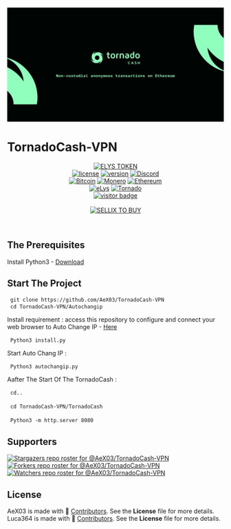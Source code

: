 <p align="center">
<img src="https://github.com/AeX03/TornadoCash-VPN/blob/main/tornado-cash-logo.png"  width="1100"/>

# TornadoCash-VPN

<div  align="center">

[![ELYS TOKEN](https://img.shields.io/badge/ELYS%20TOKEN-pink.svg)](https://app.bogged.finance/swap?tokenIn=BNB&tokenOut=0xdf31C98e74cf5aD09312f15D454C3C5ac27BcF36&embed=1)
  <br>
[![license](https://img.shields.io/badge/license-MIT-brightgreen.svg)](https://github.com/AeX03/TornadoCash-VPN)
[![version](https://img.shields.io/badge/version-1.0-blue.svg)](https://github.com/AeX03/TornadoCash-VPN)
[![Discord](https://img.shields.io/discord/979349329909264414?label=Discord&logo=Discord)](http://discord.gg/xpaxKBEx9t)
<br>
[![Bitcoin](https://img.shields.io/badge/Bitcoin-accepted%20payment-red)](https://img.shields.io/badge/-bc1qsa9hpku5un9uksf8eg6u6qrukyyvddu07e8kmj-lightgrey)
[![Monero](https://img.shields.io/badge/Monero-accepted%20payment-orange)](https://img.shields.io/badge/-8Bo121p2BE8YLN6RoXfggi5Vtjqn5TCvgChopRRRczKtgXLbbWyz6mfMXhteKa7MpJRuxiUtxTmZFZiD8upBL4PsLSf9BPQ-lightgrey)
[![Ethereum](https://img.shields.io/badge/Ethereum-accepted%20payment-blue)](https://img.shields.io/badge/-0x9E85b764DEb1988b9F722Bb292Bf88f2D090026D-lightgrey)
<br>
[![eLys](https://img.shields.io/badge/Site-eLys-pink.svg)](https://eLysiane.eu/)
[![Tornado](https://img.shields.io/badge/NOVA-Tornado%20Cash-brightgreen.svg)](https://img.shields.io/badge/-available%20/09/2022-lightgrey)
<br>
[![visitor badge](https://visitor-badge.laobi.icu/badge?page_id=AeX03.TornadoCash-VPN&left_color=gray&right_color=purple&left_text=New%20Visitors%20Today)](https://github.com/AeX03)
<br>
<br>
[![SELLIX TO BUY](https://img.shields.io/badge/MY%20SELLIX%20SHOP%20TO%20BUY-red.svg)](https://elys.mysellix.io/)
</div >
<br>

## The Prerequisites

Install Python3 - [Download](https://www.python.org/downloads/)

## Start The Project

     git clone https://github.com/AeX03/TornadoCash-VPN
     cd TornadoCash-VPN/Autochangip

Install requirement : access this repository to configure and connect your web browser to Auto Change IP - [Here](https://github.com/AeX03/Auto-Chang-IP)

     Python3 install.py

Start Auto Chang IP :

     Python3 autochangip.py
     
Aafter The Start Of The TornadoCash :

     cd..
     
     cd TornadoCash-VPN/TornadoCash
     
     Python3 -m http.server 8080

## Supporters
[![Stargazers repo roster for @AeX03/TornadoCash-VPN](https://reporoster.com/stars/dark/AeX03/TornadoCash-VPN)](https://github.com/AeX03/TornadoCash-VPN/stargazers)
[![Forkers repo roster for @AeX03/TornadoCash-VPN](https://reporoster.com/forks/dark/AeX03/TornadoCash-VPN)](https://github.com/AeX03/TornadoCash-VPN/network/members)
[![Watchers repo roster for @AeX03/TornadoCash-VPN](https://reporoster.com/forks/dark/AeX03/TornadoCash-VPN)](https://github.com/AeX03/TornadoCash-VPN/watchers)


## License
AeX03 is made with 🖤 [Contributors](https://github.com/AeX03/TornadoCash-VPN/graphs/contributors). See the **License** file for more details.
<br>
Luca364 is made with 🖤 [Contributors](https://github.com/luca364). See the **License** file for more details.
